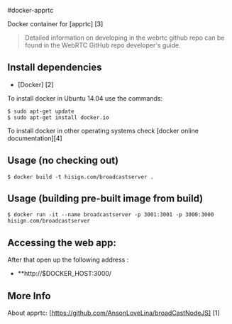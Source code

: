 #docker-apprtc

Docker container for [apprtc] [3]

> Detailed information on developing in the webrtc github repo can be found in the WebRTC GitHub repo developer's guide.

## Install dependencies

  - [Docker] [2]

To install docker in Ubuntu 14.04 use the commands:

    $ sudo apt-get update
    $ sudo apt-get install docker.io

 To install docker in other operating systems check [docker online documentation][4]

## Usage (no checking out)

	$ docker build -t hisign.com/broadcastserver .

## Usage (building pre-built image from build)

	$ docker run -it --name broadcastserver -p 3001:3001 -p 3000:3000 hisign.com/broadcastserver
	
## Accessing the web app:

After that open up the following address :

  - **http://$DOCKER_HOST:3000/


## More Info

About apprtc: [https://github.com/AnsonLoveLina/broadCastNodeJS] [1]

